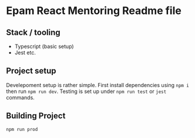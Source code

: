 # Epam React Mentoring Readme file

## Stack / tooling

- Typescript (basic setup)
- Jest etc.

## Project setup

Develepoment setup is rather simple. First install dependencies using `npm i` then run `npm run dev`.
Testing is set up under `npm run test` or `jest` commands.

## Building Project

`npm run prod`
